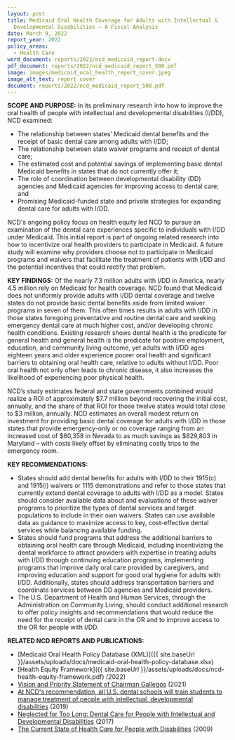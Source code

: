 ```yaml
---
layout: post
title: Medicaid Oral Health Coverage for Adults with Intellectual &
  Developmental Disabilities – A Fiscal Analysis
date: March 9, 2022
report_year: 2022
policy_areas:
  - Health Care
word_document: reports/2022/ncd_medicaid_report.docx
pdf_document: reports/2022/ncd_medicaid_report_508.pdf
image: images/medicaid_oral_health_report_cover.jpeg
image_alt_text: report cover
document: reports/2022/ncd_medicaid_report_508.pdf
---
```

**SCOPE AND PURPOSE:** In its preliminary research into how to improve the oral health of people with intellectual and developmental disabilities (I/DD), NCD examined:

* The relationship between states’ Medicaid dental benefits and the receipt of basic dental care among adults with I/DD;
* The relationship between state waiver programs and receipt of dental care;
* The estimated cost and potential savings of implementing basic dental Medicaid benefits in states that do not currently offer it;
* The role of coordination between developmental disability (DD) agencies and Medicaid agencies for improving access to dental care; and
* Promising Medicaid-funded state and private strategies for expanding dental care for adults with I/DD.

NCD's ongoing policy focus on health equity led NCD to pursue an examination of the dental care experiences specific to individuals with I/DD under Medicaid. This initial report is part of ongoing related research into how to incentivize oral health providers to participate in Medicaid. A future study will examine why providers choose not to participate in Medicaid programs and waivers that facilitate the treatment of patients with I/DD and the potential incentives that could rectify that problem.

**KEY FINDINGS:** Of the nearly 7.3 million adults with I/DD in America, nearly 4.5 million rely on Medicaid for health coverage. NCD found that Medicaid does not uniformly provide adults with I/DD dental coverage and twelve states do not provide basic dental benefits aside from limited waiver programs in seven of them. This often times results in adults with I/DD in those states foregoing preventative and routine dental care and seeking emergency dental care at much higher cost, and/or developing chronic health conditions. Existing research shows dental health is the predicate for general health and general health is the predicate for positive employment, education, and community living outcome, yet adults with I/DD ages eighteen years and older experience poorer oral health and significant barriers to obtaining oral health care, relative to adults without I/DD. Poor oral health not only often leads to chronic disease, it also increases the likelihood of experiencing poor physical health.

NCD’s study estimates federal and state governments combined would realize a ROI of approximately $7.7 million beyond recovering the initial cost, annually, and the share of that ROI for those twelve states would total close to $3 million, annually. NCD estimates an overall modest return on investment for providing basic dental coverage for adults with I/DD in those states that provide emergency-only or no coverage ranging from an increased cost of $60,358 in Nevada to as much savings as $829,803 in Maryland – with costs likely offset by eliminating costly trips to the emergency room.

**KEY RECOMMENDATIONS:**

* States should add dental benefits for adults with I/DD to their 1915(c) and 1915(i) waivers or 1115 demonstrations and refer to those states that currently extend dental coverage to adults with I/DD as a model. States should consider available data about and evaluations of these waiver programs to prioritize the types of dental services and target populations to include in their own waivers. States can use available data as guidance to maximize access to key, cost-effective dental services while balancing available funding.
* States should fund programs that address the additional barriers to obtaining oral health care through Medicaid, including incentivizing the dental workforce to attract providers with expertise in treating adults with I/DD through continuing education programs, implementing programs that improve daily oral care provided by caregivers, and improving education and support for good oral hygiene for adults with I/DD. Additionally, states should address transportation barriers and coordinate services between DD agencies and Medicaid providers.
* The U.S. Department of Health and Human Services, through the Administration on Community Living, should conduct additional research to offer policy insights and recommendations that would reduce the need for the receipt of dental care in the OR and to improve access to the OR for people with I/DD.

**RELATED NCD REPORTS AND PUBLICATIONS:**

* [Medicaid Oral Health Policy Database (XML)]({{ site.baseUrl }}/assets/uploads/docs/medicaid-oral-health-policy-database.xlsx)
* [Health Equity Framework]({{ site.baseUrl }}/assets/uploads/docs/ncd-health-equity-framework.pdf) *(2*022)
* [Vision and Priority Statement of Chairman Gallegos](https://ncd.gov/newsroom/2021/vision-and-priority-statement-ncd-chairman-gallegos "https\://ncd.gov/newsroom/2021/vision-and-priority-statement-ncd-chairman-gallegos") (2021)
* [At NCD's recommendation, all U.S. dental schools will train students to manage treatment of people with intellectual, developmental disabilities](https://ncd.gov/newsroom/2019/dental-schools-IDDD) (2019)
* [Neglected for Too Long: Dental Care for People with Intellectual and Developmental Disabilities](https://www.ncd.gov/publications/2017/dental-issue-brief) (2017)
* [The Current State of Health Care for People with Disabilities](https://ncd.gov/publications/2009/Sept302009 "https\://ncd.gov/publications/2009/Sept302009") (2009)
